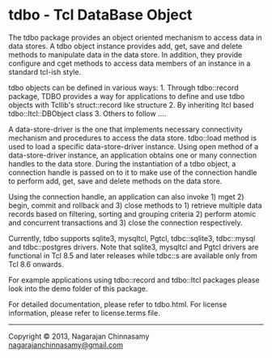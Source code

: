 tdbo - Tcl DataBase Object
==========================

The tdbo package provides an object oriented mechanism to access data in data stores. A tdbo object instance provides add, get, save and delete methods to manipulate data in the data store. In addition, they provide configure and cget methods to access data members of an instance in a standard tcl-ish style.

tdbo objects can be defined in various ways: 1. Through tdbo::record package, TDBO provides a way for applications to define and use tdbo objects with Tcllib's struct::record like structure 2. By inheriting Itcl based tdbo::Itcl::DBObject class 3. Others to follow ....

A data-store-driver is the one that implements necessary connectivity mechanism and procedures to access the data store. tdbo::load method is used to load a specific data-store-driver instance. Using open method of a data-store-driver instance, an application obtains one or many connection handles to the data store. During the instantiation of a tdbo object, a connection handle is passed on to it to make use of the connection handle to perform add, get, save and delete methods on the data store.

Using the connection handle, an application can also invoke 1) mget 2) begin, commit and rollback and 3) close methods to 1) retrieve multiple data records based on filtering, sorting and grouping criteria 2) perform atomic and concurrent transactions and 3) close the connection respectively.

Currently, tdbo supports sqlite3, mysqltcl, Pgtcl, tdbc::sqlite3, tdbc::mysql and tdbc::postgres drivers. Note that sqlite3, mysqltcl and Pgtcl drivers are functional in Tcl 8.5 and later releases while tdbc::<driver>s are available only from Tcl 8.6 onwards.

For example applications using tdbo::record and tdbo::Itcl packages please look into the demo folder of this package.

For detailed documentation, please refer to tdbo.html. For license information, please refer to license.terms file.


--------
Copyright © 2013, Nagarajan Chinnasamy <nagarajanchinnasamy@gmail.com>

